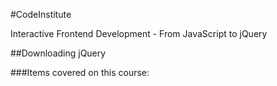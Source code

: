 #CodeInstitute

Interactive Frontend Development - From JavaScript to jQuery

##Downloading jQuery

###Items covered on this course:
